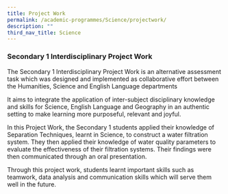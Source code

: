 ```yaml
---
title: Project Work
permalink: /academic-programmes/Science/projectwork/
description: ""
third_nav_title: Science
---
```


### Secondary 1 Interdisciplinary Project Work

The Secondary 1 Interdisciplinary Project Work is an alternative assessment task which was designed and implemented as collaborative effort between the Humanities, Science and English Language departments

It aims to integrate the application of inter-subject disciplinary knowledge and skills for Science, English Language and Geography in an authentic setting to make learning more purposeful, relevant and joyful.

In this Project Work, the Secondary 1 students applied their knowledge of Separation Techniques, learnt in Science, to construct a water filtration system. They then applied their knowledge of water quality parameters to evaluate the effectiveness of their filtration systems. Their findings were  then communicated through an oral presentation.

Through this project work, students learnt important skills such as teamwork, data analysis and communication skills which will serve them well in the future.
